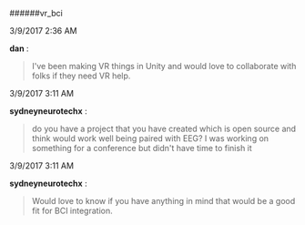 ######vr_bci

3/9/2017 2:36 AM

 **dan** :

 >I've been making VR things in Unity and would love to collaborate with folks if they need VR help.

3/9/2017 3:11 AM

 **sydneyneurotechx** :

 >do you have a project that you have created which is open source and think would work well being paired with EEG? I was working on something for a conference but didn't have time to finish it

3/9/2017 3:11 AM

 **sydneyneurotechx** :

 >Would love to know if you have anything in mind that would be a good fit for BCI integration.

